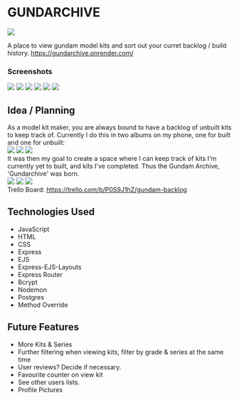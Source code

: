 # GUNDARCHIVE
<img src="/public/IMG_2229.PNG">

A place to view gundam model kits and sort out your curret backlog / build history. 
https://gundarchive.onrender.com/

### Screenshots

<img src="/public/readme-images/home.png">
<img src="/public/readme-images/kits.png">
<img src="/public/readme-images/MGEX.png">
<img src="/public/readme-images/grades.png">
<img src="/public/readme-images/backlog.png">
<img src="/public/readme-images/completed.png">

## Idea / Planning

As a model kit maker, you are always bound to have a backlog of unbuilt kits to keep track of. Currently I do this in two albums on my phone, one for built and one for unbuilt:
<br>
<img src="/public/readme-images/albums.PNG">
<img src="/public/readme-images/built.PNG">
<img src="/public/readme-images/tobuild.PNG">
<br>
It was then my goal to create a space where I can keep track of kits I'm currently yet to built, and kits I've completed. Thus the Gundam Archive, 'Gundarchive' was born.
<br>
<img src="/public/readme-images/planhome.jpg">
<img src="/public/readme-images/plankits.PNG">
<img src="/public/readme-images/planview.PNG">
<br>
Trello Board: https://trello.com/b/P0S9J1hZ/gundam-backlog

## Technologies Used

- JavaScript
- HTML
- CSS
- Express
- EJS
- Express-EJS-Layouts
- Express Router
- Bcrypt
- Nodemon
- Postgres
- Method Override

## Future Features

- More Kits & Series
- Further filtering when viewing kits, filter by grade & series at the same time
- User reviews? Decide if necessary.
- Favourite counter on view kit
- See other users lists.
- Profile Pictures
